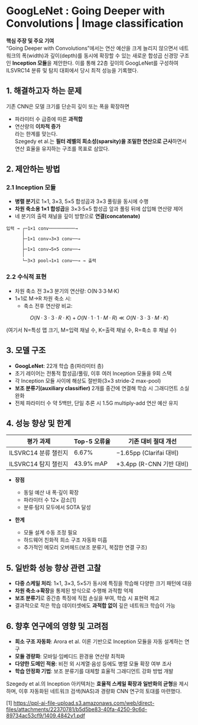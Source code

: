 # GoogLeNet : Going Deeper with Convolutions | Image classification

**핵심 주장 및 주요 기여**  
“Going Deeper with Convolutions”에서는 연산 예산을 크게 늘리지 않으면서 네트워크의 폭(width)과 깊이(depth)를 동시에 확장할 수 있는 새로운 합성곱 신경망 구조인 **Inception 모듈**을 제안한다. 이를 통해 22층 깊이의 GoogLeNet를 구성하여 ILSVRC14 분류 및 탐지 대회에서 당시 최적 성능을 기록했다.  

## 1. 해결하고자 하는 문제  
기존 CNN은 모델 크기를 단순히 깊이 또는 폭을 확장하면  
- 파라미터 수 급증에 따른 **과적합**  
- 연산량의 **이차적 증가**  
라는 한계를 맞는다.  
Szegedy et al.는 **필터 레벨의 희소성(sparsity)을 조밀한 연산으로 근사**하면서 연산 효율을 유지하는 구조를 목표로 삼았다.  

## 2. 제안하는 방법  

### 2.1 Inception 모듈  
- **병렬 분기**로 1×1, 3×3, 5×5 합성곱과 3×3 풀링을 동시에 수행  
- **차원 축소용 1×1 합성곱**을 3×3·5×5 합성곱 앞과 풀링 뒤에 삽입해 연산량 제어  
- 네 분기의 출력 채널을 깊이 방향으로 **연결(concatenate)**  

```
입력 → ┌─1×1 conv──────────→  
      │  
      ├─1×1 conv→3×3 conv──→  
      │  
      ├─1×1 conv→5×5 conv──→  
      │  
      └─3×3 pool→1×1 conv──→ → 출력
```

### 2.2 수식적 표현  
- 차원 축소 전 3×3 분기의 연산량: O(N·3·3·M·K)  
- 1×1로 M→R 차원 축소 시:  
  - 축소 전후 연산량 비교:  

$$
      O(N·3·3·R·K) + O(N·1·1·M·R)
      \ll O(N·3·3·M·K)
    $$  
  
  (여기서 N=특성 맵 크기, M=입력 채널 수, K=출력 채널 수, R=축소 후 채널 수)  

## 3. 모델 구조  
- **GoogLeNet**: 22개 학습 층(파라미터 층)  
- 초기 레이어는 전통적 합성곱/풀링, 이후 여러 Inception 모듈을 9회 스택  
- 각 Inception 모듈 사이에 해상도 절반화(3×3 stride-2 max-pool)  
- **보조 분류기(auxiliary classifier)** 2개를 중간에 연결해 학습 시 그래디언트 소실 완화  
- 전체 파라미터 수 약 5백만, 단일 추론 시 1.5G multiply-add 연산 예산 유지  

## 4. 성능 향상 및 한계  

| 평가 과제            | Top-5 오류율 | 기존 대비 절대 개선 |
|-------------------|-----------|-----------------|
| ILSVRC14 분류 챌린지 | 6.67%     | −1.65pp (Clarifai 대비) |
| ILSVRC14 탐지 챌린지 | 43.9% mAP | +3.4pp (R-CNN 기반 대비) |

- **장점**  
  - 동일 예산 내 폭·깊이 확장  
  - 파라미터 수 12× 감소[1]
  - 분류·탐지 모두에서 SOTA 달성  

- **한계**  
  - 모듈 설계 수동 조정 필요  
  - 하드웨어 친화적 희소 구조 자동화 미흡  
  - 추가적인 메모리 오버헤드(보조 분류기, 복잡한 연결 구조)  

## 5. 일반화 성능 향상 관련 고찰  
- **다중 스케일 처리**: 1×1, 3×3, 5×5가 동시에 특징을 학습해 다양한 크기 패턴에 대응  
- **차원 축소→확장**을 통제된 방식으로 수행해 과적합 억제  
- **보조 분류기**로 중간층 특징에 직접 손실을 부여, 학습 시 표현력 제고  
- 결과적으로 작은 학습 데이터셋에도 **과적합 없이** 깊은 네트워크 학습이 가능  

## 6. 향후 연구에의 영향 및 고려점  
- **희소 구조 자동화**: Arora et al. 이론 기반으로 Inception 모듈을 자동 설계하는 연구  
- **모듈 경량화**: 모바일·임베디드 환경용 연산량 최적화  
- **다양한 도메인 적용**: 비전 외 시계열·음성 등에도 병렬 모듈 확장 여부 조사  
- **학습 안정화 기법**: 보조 분류기를 대체할 효율적 그래디언트 강화 방법 개발  

Szegedy et al.의 Inception 아키텍처는 **효율적 스케일 확장과 일반화의 균형**을 제시하며, 이후 자동화된 네트워크 검색(NAS)과 경량화 CNN 연구의 토대를 마련했다.

[1] https://ppl-ai-file-upload.s3.amazonaws.com/web/direct-files/attachments/22370781/b5d5be83-40fa-4250-9c6d-89734ac53cf9/1409.4842v1.pdf
